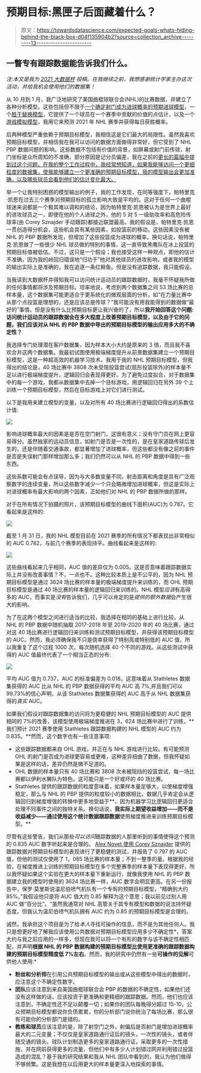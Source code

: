 # 预期目标:黑匣子后面藏着什么？

> 原文：<https://towardsdatascience.com/expected-goals-whats-hiding-behind-the-black-box-d04f135904b2?source=collection_archive---------13----------------------->

## 一瞥专有跟踪数据能告诉我们什么。

*注:本文是我为* [*2021 大数据杯*](https://www.stathletes.com/big-data-cup/) *投稿。在我继续之前，我想感谢统计学家主办这次活动，并给我机会使用他们的数据集！*

从 10 月到 1 月，我广泛地研究了美国曲棍球联合会(NHL)的比赛数据，并建立了各种分析模型。这些包括但不限于[一个确定射门成为进球概率的预期进球模型](https://topdownhockey.medium.com/a-new-expected-goal-model-that-is-better-than-corsi-at-predicting-future-goals-ecfa44dc84e9?source=your_stories_page-------------------------------------)，一个[胜于替换模型](/wins-above-replacement-high-level-overview-63838e914395?source=your_stories_page-------------------------------------)，它提供了一个球员在一个赛季中贡献的价值的点估计，以及一个[游戏模拟模型](/2021-nhl-projection-model-high-level-overview-2366b3be5538)，我用它来预测 2021 年 NHL 赛季并获得每日获胜概率。

后两种模型严重依赖于预期目标模型，我相信这是它们最大的局限性。虽然我喜欢预期目标模型，并相信我在我可以访问的数据方面做得非常好，但它受到了 NHL PBP 数据问题的影响。这些数据不包括有价值的背景，如屏幕或射门前传球，射门坐标是众所周知的不准确，部分原因是记分员偏差，我在之前的[更长的篇幅中提到过这个问题。在我的整个工作过程中，我经常想知道，如果我能够访问一个更细粒度的数据集，使我能够建立一个更准确的预期目标模型，我的模型输出会更加准确，以及哪些球员会看到他们的估计变化最大。](/building-venue-adjusted-rapm-for-expected-goals-the-origin-the-process-and-the-results-part-1-1c12f68df0cc)

举一个让我特别困惑的模型输出的例子，我的工作发现，在同等强度下，帕特里克·凯恩在过去三个赛季对预期目标的孤立影响大致是平均的。这对于任何一个曲棍球迷来说都是一个极其难以调和的结论，因为帕特里克·凯恩被认为是世界上最好的进攻球员之一，即使在他的个人进球之外，他的 5 对 5 一级助攻率和高危险传球率(由 Corey Sznajder 手动跟踪)都接近联盟最高。我的假设是，帕特里克·凯恩一贯创造得分机会，这些机会具有某些因素，如投篮前的移动，这些因素没有被 NHL 的 PBP 数据所发现，但增加了这些投篮成为进球的概率。换句话说，帕特里克·凯恩做了一些很少 NHL 球员做的特别的事情，这一直导致黑鹰队在冰上投篮的预期目标值被低估。不过，这只是一个假设；我也接受这样一种观点，即他的估计不准确，因为我的岭回归错误地“归功于”他对其他球员的进攻影响，或者我的模型的输出实际上是准确的，我在追逐一条红鲱鱼。但是没有追踪数据，我只能假设。

当我读到大数据杯并得知我可以访问统计运动员的跟踪数据时，我毫不怀疑我所做的任何事情都将涉及预期目标。坦率地说，考虑到两个数据集之间 53 场比赛的总样本量，这个数据集可能更适合于更系统化的微观层面的分析，如“在力量比赛中从那个点投篮是理想的，还是应该总是传球？”我可能没有用我能得到的数据做“最好的”事情。但是没有什么比预期目标更让我兴奋的了，所以**我开始回答这个问题:访问统计运动员的跟踪数据会在多大程度上改善预期目标模型，以及由于它的问题，我们应该对从 NHL 的 PBP 数据中导出的预期目标模型的输出应用多大的不确定性？**

我选择专门处理潜在客户数据集，因为样本大小大约是原来的 3 倍，而且我不喜欢合并这两个数据集。我最初试图使用极端梯度提升从前景数据集建立一个预期目标模型，这是一种超高效的机器学习技术，我用于我的 NHL 预期目标模型，但我得出的结论是，40 场比赛中 3808 次未受阻投篮尝试(扇形投篮除外)的样本量不足以进行极端梯度提升，逻辑回归会表现得更好。为了避免过度拟合，对于数据集中的每一个游戏，我都从数据集中去掉一个目标游戏，用逻辑回归在另外 39 个上训练一个预期目标模型，然后在目标游戏上对它们进行测试。

以下是我用来建立模型的变量，以及对所有 40 场比赛进行逻辑回归得出的系数估计值:

![](img/2e16527a6775e297bf7acc21df37099e.png)

影响进球概率最大的因素是是否在空门射门，这很有意义；没有守门员在网上更容易得分。虽然独家的运动员信息，如射门是否是一次性的，是在皇家道路传球后发生的，还是伴随着交通事故，都显著增加了进球概率，但这些都没有像之前的事件是否是失误射门那样增加那么多；我们仍然可以从 NHL 的 PBP 数据中得到一些东西。

这些系数可能会有点误导，因为与大多数变量不同，射击距离和角度是具有广泛观察数字的连续变量，所以这些数字减少一个只会略微增加进球概率，但这是实际上对进球概率有最大影响的两个因素，正如他们对 NHL 的 PBP 数据所做的那样。

对于在所有情况下拍摄的照片，该预期目标模型的曲线下面积(AUC)为 0.787。它看起来是这样的:

![](img/f832712abf1b95f202aed6d350594d3f.png)

截至 1 月 31 日，我的 NHL 模型目前在 2021 赛季的所有情况下都表现出非常相似的 AUC 0.782，与前几个赛季的表现持平。曲线看起来是这样的:

![](img/51687d7ba00aa9ff1713e3f5ce57036e.png)

这些曲线看起来几乎相同，AUC 值的差异仅为 0.005。这是否意味着跟踪数据实际上并没有改善事情？不，一点也不。这种比较本质上是不公平的，因为 NHL 预期目标模型是通过 3624 场比赛的样本量的极端梯度提升来训练的，而 OHL 预期目标模型是通过 40 场比赛的样本量的逻辑回归来训练的。NHL 模型*应该*有高得多的 AUC，而事实是*没有*告诉我们，几乎可以肯定的是*提供的额外数据*会产生很大的影响。

为了在这两个模型之间进行适当的比较，我选择在相同的基础上进行比较，从 NHL 的 PBP 数据中随机抽取 2017-2018 年至 2019-2020 年的 40 场比赛，通过对这 40 场比赛进行逻辑回归来训练和测试预期目标模型，并获得该预期目标模型的 AUC。然而，我必须确保我不只是侥幸获得了特别高或特别低的 AUC 值，所以我重复了这个过程 1000 次，每次随机选择 40 个不同的游戏。从这些测试中获得的 AUC 值最终代表了一个相当正态的分布:

![](img/a8ae2f5e0fa367e58c427d0e670ffdc9.png)

平均 AUC 值为 0.737，AUC 的标准偏差为 0.018。这意味着从 Stathletes 数据集获得的 AUC 比从 NHL 的 PBP 数据获得的平均 AUC 高 7%,并且我们可以 99.73%的信心声明，从该 Stathletes 数据集获得的 AUC 高于从 NHL 数据集获得的*真实* AUC。

如果我们假设对跟踪数据集的访问将为更稳健的 NHL 预期目标模型的 AUC 提供相同的 7%的改善，该模型使用极端梯度推进在 3，624 场比赛中进行了训练，**我们预计 2021 赛季使用 Stathletes 跟踪数据构建的 NHL 模型的 AUC 约为 0.835。**然而，这个数字也有一些注意事项:

*   这些跟踪数据都来自 OHL 游戏，并正在与 NHL 游戏进行比较。有可能预测 OHL 的射门是否成为进球更容易或更难，这种差异扭曲了数据，但我怀疑如果是这样的话，差异仍然是微不足道的。
*   OHL 数据的样本量只有 40 场比赛和 3808 次未被阻挡的投篮尝试，每一场比赛都以伊利水獭队为特色。这可能只是一个好或坏的 40 场比赛。
*   Stathletes 提供的跟踪数据的粒度意味着，如果样本量足够大，以使梯度增强稳定，那么与 NHL 的 PBP 提供的粒度较小的数据相比，数据几乎肯定会从逻辑回归到梯度增强的转换中更多地受益于**，因为机器学习比逻辑回归更适合处理不同事件之间的独特关系。换句话说，**我实际上期望收益增加——而不是收益减少——通过使用这个统计数据跟踪数据**使用梯度推进来训练预期目标模型。**

尽管有这些警告，我们从那些*可以访问*跟踪数据的人那里听到的事情使得这个预测的 0.835 AUC 数字听起来是合理的。 [Alex Novet 使用 Corey Sznajder](https://hockey-graphs.com/2019/08/12/expected-goals-model-with-pre-shot-movement-part-1-the-model/) 提供的跟踪数据对预期目标模型的表现进行了更稳健的测试，并报告了 0.797 的 AUC 值，但他的测试仅使用了 1，085 场比赛的样本量；不到一整季的量。根据我的经验，在梯度推进上训练的预期目标模型在多个完整赛季的样本量下表现得更好，所以我怀疑如果这个实验在更大的样本量下重新运行，就像我使用 NHL 的 PBP 数据建立我的模型时使用的 3624 场比赛一样，AUC 数字会明显更高。在另一份报告中，保罗·莫里斯说温尼伯喷气机队有一个专有的预期目标模型，“精确到大约 85%。”我假设他只是将 AUC 值大约 0.85 解释为这个意思；我以前见过别人用 AUC 做“百分比”。“虽然我通常对 NHL 高管关于其专有模型和数据的说法持怀疑态度，但我认为温尼伯喷气机队拥有 AUC 约为 0.85 的预期目标模型是合理的。

诚然，我承担这个项目是为了给*本人*寻找可操作的信息，而不是为其他任何人。我只是想更好地了解我应该使用公共数据对预期目标模型应用多少不确定性*，答案大约与我之前应用的一样多，但现在我可以将一个有形的数字与该不确定性相匹配，并声明**根据 NHL 的 PBP 数据构建的预期目标模型比使用更准确的跟踪数据构建的预期目标模型精度低 7%左右**。然而，我的研究中仍然有一些**可操作的见解**可供他人使用:*

*   **粉丝和分析师**在引用公共预期目标模型的输出或从这些模型中得出的数据时，应注意这个不确定性数字。
*   **团队**应该注意到来自美国曲棍球联合会 PBP 的数据的不确定性，如果他们还没有这样做的话，应该投资于更准确和更精细的跟踪数据。然而，他们也应该注意到，不确定性还不足以颠覆一切；如果你的团队每晚得分超过 15-10，公众预期目标模型都说你负债累累，你的分析部门说你统治了每场比赛，那么很有可能你的分析部门是错的。
*   **教练和球员**应该注意的是，除了射空门之外，射偏后是否射门是增加进球概率最大的二元变量；不仅仅是皇家道路通行证后的镜头，一次性的镜头，或者伴随交通的镜头。球队计划制造更多的皇家道路通行证，采取更多的一次性措施，并在网前获得更多的流量，但他们中有多少人计划错过网并利用错过投篮造成的混乱？基于我的研究结果和我从 NHL 团队中看到的，我认为他们做得不够频繁。这是我想在以后用更大的样本量更深入地探索的事情。